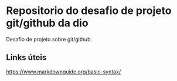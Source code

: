 # Repositorio do desafio de projeto git/github da dio
Desafio de projeto sobre git/github.


## Links úteis
https://www.markdownguide.org/basic-syntax/

